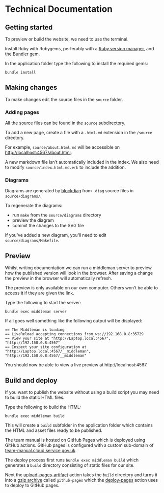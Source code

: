 # Technical Documentation

## Getting started

To preview or build the website, we need to use the terminal.

Install Ruby with Rubygems, perferably with a [Ruby version manager][rvm],
and the [Bundler gem][bundler].

In the application folder type the following to install the required gems:

```
bundle install
```

## Making changes

To make changes edit the source files in the `source` folder.

### Adding pages

All the source files can be found in the
`source` subdirectory.

To add a new page, create a file with a `.html.md` extension in the `/source` directory.

For example, `source/about.html.md` will be accessible on <http://localhost:4567/about.html>.

A new markdown file isn't automatically included in the index. We also need to modify `source/index.html.md.erb` to include the addition.

### Diagrams

Diagrams are generated by
[blockdiag](http://blockdiag.com/en/blockdiag/index.html) from `.diag` source
files in `source/diagrams/`.

To regenerate the diagrams:
- run `make` from the `source/diagrams` directory
- preview the diagram
- commit the changes to the SVG file

If you've added a new diagram, you'll need to edit `source/diagrams/Makefile`.

## Preview

Whilst writing documentation we can run a middleman server to preview how the
published version will look in the browser. After saving a change the preview in
the browser will automatically refresh.

The preview is only available on our own computer. Others won't be able to
access it if they are given the link.

Type the following to start the server:

```
bundle exec middleman server
```

If all goes well something like the following output will be displayed:

```
== The Middleman is loading
== LiveReload accepting connections from ws://192.168.0.8:35729
== View your site at "http://Laptop.local:4567", "http://192.168.0.8:4567"
== Inspect your site configuration at "http://Laptop.local:4567/__middleman", "http://192.168.0.8:4567/__middleman"
```

You should now be able to view a live preview at http://localhost:4567.

## Build and deploy

If you want to publish the website without using a build script you may need to
build the static HTML files.

Type the following to build the HTML:

```
bundle exec middleman build
```

This will create a `build` subfolder in the application folder which contains
the HTML and asset files ready to be published.

[rvm]: https://www.ruby-lang.org/en/documentation/installation/#managers
[bundler]: http://bundler.io/

The team manual is hosted on GitHub Pages which is deployed using GitHub actions. GitHub pages is configured with a custom sub-domain of [team-manual.cloud.service.gov.uk](https://team-manual.cloud.service.gov.uk/).

The deploy process first runs `bundle exec middleman build` which generates a `build` directory consisting of static files for our site. 

Next the [upload-pages-artifact](https://github.com/actions/upload-pages-artifact) action takes the `build` directory and turns it into a [gzip archive](https://en.wikipedia.org/wiki/Gzip) called `github-pages` which the [deploy-pages](https://github.com/actions/deploy-pages) action uses to deploy to GitHub pages.
